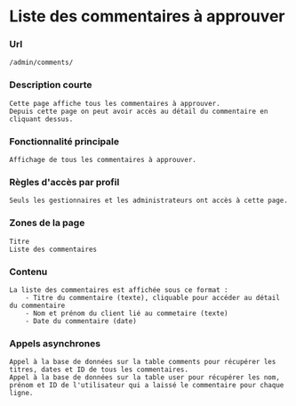 # Liste des commentaires à approuver

### Url
    /admin/comments/

### Description courte
    Cette page affiche tous les commentaires à approuver.
    Depuis cette page on peut avoir accès au détail du commentaire en cliquant dessus.
   
### Fonctionnalité principale
    Affichage de tous les commentaires à approuver.

### Règles d'accès par profil
    Seuls les gestionnaires et les administrateurs ont accès à cette page.

### Zones de la page
    Titre
    Liste des commentaires

### Contenu
    La liste des commentaires est affichée sous ce format :
        - Titre du commentaire (texte), cliquable pour accéder au détail du commentaire
        - Nom et prénom du client lié au commetaire (texte)
        - Date du commentaire (date)
 
### Appels asynchrones
    Appel à la base de données sur la table comments pour récupérer les titres, dates et ID de tous les commentaires.
    Appel à la base de données sur la table user pour récupérer les nom, prénom et ID de l'utilisateur qui a laissé le commentaire pour chaque ligne.